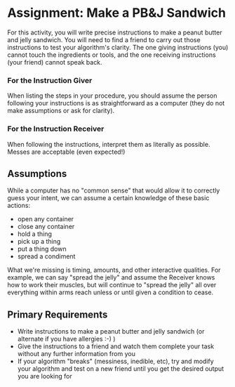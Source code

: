 # Assignment: Make a PB&J Sandwich
For this activity, you will write precise instructions to make a peanut butter and jelly sandwich. You will need to find a friend to carry out those instructions to test your algorithm's clarity. The one giving instructions (you) cannot touch the ingredients or tools, and the one receiving instructions (your friend) cannot speak back.

### For the Instruction Giver
When listing the steps in your procedure, you should assume the person following your instructions is as straightforward as a computer (they do not make assumptions or ask for clarity).

### For the Instruction Receiver
When following the instructions, interpret them as literally as possible. Messes are acceptable (even expected!)

## Assumptions
While a computer has no "common sense" that would allow it to correctly guess your intent, we can assume a certain knowledge of these basic actions:

- open any container
- close any container
- hold a thing
- pick up a thing
- put a thing down
- spread a condiment

What we're missing is timing, amounts, and other interactive qualities. For example, we can say "spread the jelly" and assume the Receiver knows how to work their muscles, but will continue to "spread the jelly" all over everything within arms reach unless or until given a condition to cease.

## Primary Requirements
- Write instructions to make a peanut butter and jelly sandwich (or alternate if you have allergies :-) )
- Give the instructions to a friend and watch them complete your task without any further information from you
- If your algorithm "breaks" (messiness, inedible, etc), try and modify your algorithm and test on a new friend until you get the desired output you are looking for
